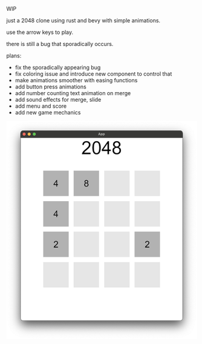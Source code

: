 WIP 

just a 2048 clone using rust and bevy with simple animations.

use the arrow keys to play.

there is still a bug that sporadically occurs.

plans:
  - fix the sporadically appearing bug
  - fix coloring issue and introduce new component to control that
  - make animations smoother with easing functions
  - add button press animations
  - add number counting text animation on merge
  - add sound effects for merge, slide
  - add menu and score
  - add new game mechanics

![ ](screenshot.png)
